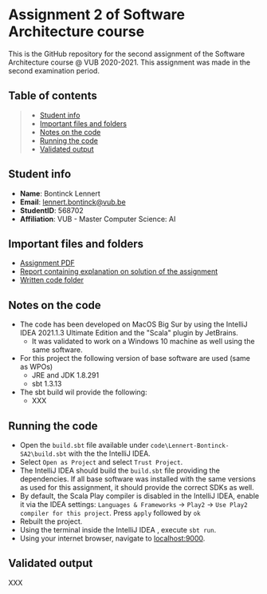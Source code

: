 # Assignment 2 of Software Architecture course

This is the GitHub repository for the second assignment of the Software Architecture course @ VUB 2020-2021. This assignment was made in the second examination period.

## Table of contents

> - [Student info](#student-info)
> - [Important files and folders](#important-files-and-folders)
> - [Notes on the code](#notes-on-the-code)
> - [Running the code](#running-the-code)
> - [Validated output](#validated-output)

## Student info
- **Name**: Bontinck Lennert
- **Email**: lennert.bontinck@vub.be
- **StudentID**: 568702
- **Affiliation**: VUB - Master Computer Science: AI

## Important files and folders
- [Assignment PDF](assignment.pdf)
- [Report containing explanation on solution of the assignment](Lennert-Bontinck-SA2.pdf)
- [Written code folder](code/)

## Notes on the code

- The code has been developed on MacOS Big Sur by using the IntelliJ IDEA 2021.1.3 Ultimate Edition and the "Scala" plugin by JetBrains.
   - It was validated to work on a Windows 10 machine as well using the same software.
- For this project the following version of base software are used (same as WPOs)
   - JRE and JDK 1.8.291
   - sbt 1.3.13
- The sbt build wil provide the following:
   - XXX

## Running the code

- Open the ```build.sbt``` file available under ```code\Lennert-Bontinck-SA2\build.sbt``` with the the IntelliJ IDEA.
- Select ```Open as Project``` and select ```Trust Project```.
- The IntelliJ IDEA should build the ```build.sbt``` file providing the dependencies. If all base software was installed with the same versions as used for this assignment, it should provide the correct SDKs as well.
- By default, the Scala Play compiler is disabled in the IntelliJ IDEA, enable it via the IDEA settings: ```Languages & Frameworks``` -> ```Play2``` -> ```Use Play2 compiler for this project```. Press ```apply``` followed by ```ok```
- Rebuilt the project.
- Using the terminal inside the IntelliJ IDEA , execute ```sbt run```.
- Using your internet browser, navigate to [localhost:9000](http://localhost:9000/).

## Validated output

XXX